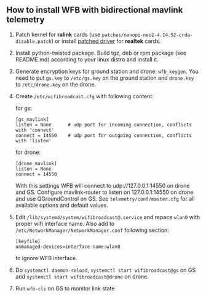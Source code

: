 How to install WFB with bidirectional mavlink telemetry
-------------------------------------------------------
1. Patch kernel for **ralink** cards (use `patches/nanopi-neo2-4.14.52-crda-disable.patch`) or install [patched driver](https://github.com/svpcom/rtl8812au) for **realtek** cards.
2. Install python-twisted package. Build tgz, deb or rpm package (see README.md) according to your linux distro and install it.
3. Generate encryption keys for ground station and drone: `wfb_keygen`. You need to put `gs.key` to `/etc/gs.key` on the ground station and `drone.key` to `/etc/drone.key` on the drone.
4. Create `/etc/wifibroadcast.cfg` with following content:

   for gs:
   ```
   [gs_mavlink]
   listen = None      # udp port for incoming connection, conflicts with 'connect'
   connect = 14550    # udp port for outgoing connection, conflicts with 'listen'
   ```
   for drone:
   ```
   [drone_mavlink]
   listen = None
   connect = 14550
   ```
   With this settings WFB will connect to udp://127.0.0.1:14550 on drone and GS.
   Configure mavlink-router to listen on 127.0.0.1:14550 on drone and use QGroundControl on GS.
   See `telemetry/conf/master.cfg` for all available options and default values.
5. Edit `/lib/systemd/system/wifibroadcast@.service` and repace `wlan0` with proper wifi interface name. Also add to `/etc/NetworkManager/NetworkManager.conf` following section:
   ```
   [keyfile]
   unmanaged-devices=interface-name:wlan0
   ```
   to ignore WFB interface.
6. Do `systemctl daemon-reload`, `systemctl start wifibroadcast@gs` on GS and `systemctl start wifibroadcast@drone` on drone.
7. Run `wfb-cli` on GS to monitor link state